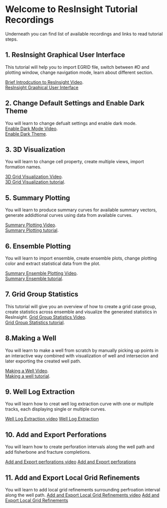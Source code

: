 # Welcome to ResInsight Tutorial Recordings
Underneath you can find list of available recordings and links to read tutorial steps.  

## 1. ResInsight Graphical User Interface
This tutorial will help you to import EGRID file, switch between #D and plotting window, change navigation mode, learn about different section.  

[Brief Introdcution to ResInsight Video](https://www.youtube.com/watch?v=MFfRczq1TM4).  
[ResInsight Graphical User Interface](tutorials/graphical-user-interface/graphical-user-interface.md)  

## 2. Change Default Settings and Enable Dark Theme
You will learn to change defualt settings and enable dark mode.  
[Enable Dark Mode Video](https://youtu.be/wm_B21yY2l8).  
[Enable Dark Theme](tutorials/dark-theme/dark-theme.md).  

## 3. 3D Visualization
You will learn to change cell property, create multiple views, import formation names.

[3D Grid Visualization Video](https://www.youtube.com/watch?v=ivI9ZOYqRok&t=14s).  
[3D Grid Visualization tutorial](tutorials/grid-visualization/grid-visualization.md).  


## 5. Summary Plotting
You will learn to produce summary curves for available summary vectors, generate addidtional curves using data from available curves.  

[Summary Plotting Video](https://youtu.be/ntptGcVsprg).  
[Summary Plotting tutorial](tutorials/summary-plot/summary-plot.md).  


## 6. Ensemble Plotting
You will learn to import ensemble, create ensemble plots, change plotting color and extract statistical data from the plot.   

[Summary Ensemble Plotting Video](https://youtu.be/tGvFV0XQtlk).   
[Summary Ensemble tutorial](tutorials/summary-ensemble/summary-ensemble.md).  


## 7. Grid Group Statistics
This tutorial will give you an overview of how to create a grid case group, create statistics across ensemble and visualize the generated statistics in ResInsight. 
[Grid Group Statistics Video](https://youtu.be/F0RJDN0aklY).  
[Grid Group Statistics tutorial](tutorials/grid-group-statistics/grid-group-statistics.md).  


## 8.Making a Well
You will learn to make a well from scratch by manually picking up points in an interactive way combined with visualization of well and intersecion and later exporting the created well path.  

[Making a Well Video](https://youtu.be/qYniqCeinEs).  
[Making a well tutorial](tutorials/making-a-well/making-a-well.md).  

## 9. Well Log Extraction
You will learn how to creat well log extraction curve with one or multiple tracks, each displaying single or multiple curves.

[Well Log Extraction video](https://youtu.be/tMY1fDD7-6M)
[Well Log Extraction](well-log-extraction/well-log-extraction.md)

## 10. Add and Export Perforations
You will learn how to create perforation intervals along the well path and add fisherbone and fracture completions.

[Add and Export perforations video](https://youtu.be/gLXixpiI8BE)
[Add and Export perforations](add-perforations/add-perforations.md)

## 11. Add and Export Local Grid Refinements
You will learn to add local grid refinements surrounding perfroation interval along the well path.
[Add and Export Local Grid Refinements video](https://youtu.be/iJjDVgr7WGw)
[Add and Export Local Grid Refinements](create-export-lgr/create-export-lgr.md)





